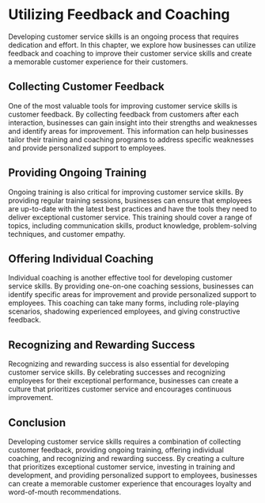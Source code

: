 Utilizing Feedback and Coaching
===================================================================================

Developing customer service skills is an ongoing process that requires dedication and effort. In this chapter, we explore how businesses can utilize feedback and coaching to improve their customer service skills and create a memorable customer experience for their customers.

Collecting Customer Feedback
----------------------------

One of the most valuable tools for improving customer service skills is customer feedback. By collecting feedback from customers after each interaction, businesses can gain insight into their strengths and weaknesses and identify areas for improvement. This information can help businesses tailor their training and coaching programs to address specific weaknesses and provide personalized support to employees.

Providing Ongoing Training
--------------------------

Ongoing training is also critical for improving customer service skills. By providing regular training sessions, businesses can ensure that employees are up-to-date with the latest best practices and have the tools they need to deliver exceptional customer service. This training should cover a range of topics, including communication skills, product knowledge, problem-solving techniques, and customer empathy.

Offering Individual Coaching
----------------------------

Individual coaching is another effective tool for developing customer service skills. By providing one-on-one coaching sessions, businesses can identify specific areas for improvement and provide personalized support to employees. This coaching can take many forms, including role-playing scenarios, shadowing experienced employees, and giving constructive feedback.

Recognizing and Rewarding Success
---------------------------------

Recognizing and rewarding success is also essential for developing customer service skills. By celebrating successes and recognizing employees for their exceptional performance, businesses can create a culture that prioritizes customer service and encourages continuous improvement.

Conclusion
----------

Developing customer service skills requires a combination of collecting customer feedback, providing ongoing training, offering individual coaching, and recognizing and rewarding success. By creating a culture that prioritizes exceptional customer service, investing in training and development, and providing personalized support to employees, businesses can create a memorable customer experience that encourages loyalty and word-of-mouth recommendations.
